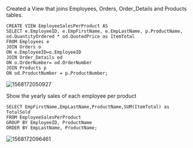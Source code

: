 Created a View that joins Employees, Orders, Order_Details and Products tables.

```mysql
CREATE VIEW EmployeeSalesPerProduct AS
SELECT e.EmployeeID, e.EmpFirstName, e.EmpLastName, p.ProductName, od.QuantityOrdered * od.QuotedPrice as ItemTotal
FROM Employees e
JOIN Orders o
ON e.EmployeeID=o.EmployeeID
JOIN Order_Details od
ON o.OrderNumber= od.OrderNumber
JOIN Products p
ON od.ProductNumber = p.ProductNumber;
```

![1568172050927](C:\Users\Klim\AppData\Roaming\Typora\typora-user-images\1568172050927.png)



Show the yearly sales of each employee per product

```mysql
SELECT EmpFirstName,EmpLastName,ProductName,SUM(ItemTotal) as TotalSold
FROM EmployeeSalesPerProduct
GROUP BY EmployeeID, ProductName
ORDER BY EmpLastName, ProductName;
```

![1568172096461](C:\Users\Klim\AppData\Roaming\Typora\typora-user-images\1568172096461.png)